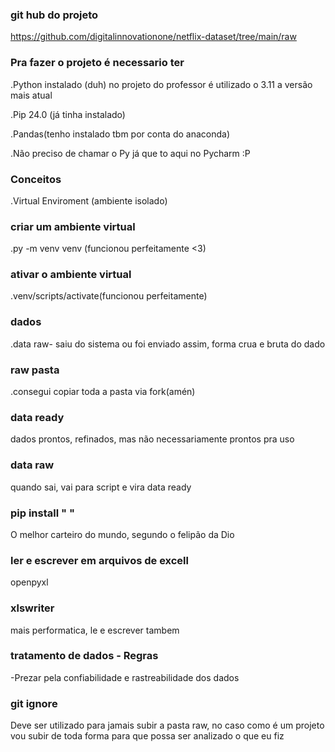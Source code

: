 ### git hub do projeto

https://github.com/digitalinnovationone/netflix-dataset/tree/main/raw

### Pra fazer o projeto é necessario ter

.Python instalado (duh) no projeto do professor é utilizado o 3.11 a versão mais atual

.Pip 24.0 (já tinha instalado)

.Pandas(tenho instalado tbm por conta do anaconda)

.Não preciso de chamar o Py já que to aqui no Pycharm :P

### Conceitos

.Virtual Enviroment (ambiente isolado)

### criar um ambiente virtual

.py -m venv venv (funcionou perfeitamente <3)

### ativar o ambiente virtual

.venv/scripts/activate(funcionou perfeitamente)

### dados

.data raw- saiu do sistema ou foi enviado assim, forma crua e bruta do dado

### raw pasta

.consegui copiar toda a pasta via fork(amén)

### data ready

dados prontos, refinados, mas não necessariamente prontos pra uso

### data raw
quando sai, vai para script e vira data ready

### pip install " "
O melhor carteiro do mundo, segundo o felipão da Dio

### ler e escrever em arquivos de excell
openpyxl

### xlswriter 
mais performatica, le e escrever tambem

### tratamento de dados - Regras
-Prezar pela confiabilidade e rastreabilidade dos dados

### git ignore
Deve ser utilizado para jamais subir a pasta raw, no caso como é um projeto vou subir de toda forma para que possa ser analizado o que eu fiz
